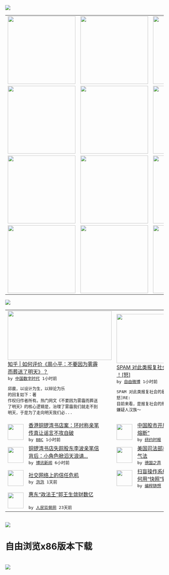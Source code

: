 

<a href="https://github.com/greatfire/z/raw/master/FreeBrowser.apk"><img src="https://raw.githubusercontent.com/greatfire/wiki/master/x/header.png" /></a><table><tr><td width="262" align="center" valign="center"><a href="https://github.com/greatfire/wiki/wiki/nyt" title="纽约时报中文网 国际纵览"><img src="https://raw.githubusercontent.com/greatfire/wiki/master/x/nyt_flag.png" width="215"/></a></td><td width="262" align="center" valign="center"><a href="https://github.com/greatfire/wiki/wiki/dw" title=""><img src="https://raw.githubusercontent.com/greatfire/wiki/master/x/dw_flag.png" width="215"/></a></td><td width="262" align="center" valign="center"><a href="https://github.com/greatfire/wiki/wiki/rmjd" title=""><img src="https://raw.githubusercontent.com/greatfire/wiki/master/x/rmjd_flag.png" width="215"/></a></td></tr><tr><td width="262" align="center" valign="center"><a href="https://github.com/paopaonetizen/website" title="泡泡 - 未经审查的互联网信息"><img src="https://raw.githubusercontent.com/greatfire/wiki/master/x/pp_flag.png" width="215"/></a></td><td width="262" align="center" valign="center"><a href="https://github.com/getlantern/mirror" title="以及自由微博和GreatFire.org官方中文论坛"><img src="https://raw.githubusercontent.com/greatfire/wiki/master/x/lantern_flag.png" width="215"/></a></td><td width="262" align="center" valign="center"><a href="https://github.com/cdtmirrors/m/" title=""><img src="https://raw.githubusercontent.com/greatfire/wiki/master/x/cdt_flag.png" width="215"/></a></td></tr><tr><td width="262" align="center" valign="center"><a href="https://github.com/program-think/blog" title="编程随想的博客"><img src="https://raw.githubusercontent.com/greatfire/wiki/master/x/pt_flag.png" width="215"/></a></td><td width="262" align="center" valign="center"><a href="https://github.com/greatfire/wiki/wiki/bbc" title=""><img src="https://raw.githubusercontent.com/greatfire/wiki/master/x/bbc_flag.png" width="215"/></a></td><td width="262" align="center" valign="center"><a href="https://github.com/freeweibo/s" title="自由微博 - 匿名和不受屏蔽的新浪微博搜索"><img src="https://raw.githubusercontent.com/greatfire/wiki/master/x/fw_flag.png" width="215"/></a></td></tr><tr><td width="262" align="center" valign="center"><a href="https://github.com/greatfire/wiki/wiki/google" title=""><img src="https://raw.githubusercontent.com/greatfire/wiki/master/x/google_flag.png" width="215"/></a></td><td width="262" align="center" valign="center"><a href="https://github.com/bxnews/boxun" title=""><img src="https://raw.githubusercontent.com/greatfire/wiki/master/x/bx_flag.png" width="215"/></a></td><td width="262" align="center" valign="center"><a href="https://github.com/greatfire/wiki/wiki/open-source" title="欢迎访问GreatFire.org开发者项目网站"><img src="https://raw.githubusercontent.com/greatfire/wiki/master/x/open-source_flag.png" width="215"/></a></td></tr></table><img src="https://raw.githubusercontent.com/greatfire/wiki/master/x/newsfeed text.png" /><table cols="4"><tr><td colspan="2" width="380"><a href="http://feedproxy.google.com/~r/chinadigitaltimes/IyPt/~3/0enMyOUfRLA/"><img src="http://chinadigitaltimes.net/chinese/files/2016/01/38b0703953e647c5ebdb45dd0e82b230_b.jpg" width="330" height="156"/></a></br><a href="http://feedproxy.google.com/~r/chinadigitaltimes/IyPt/~3/0enMyOUfRLA/">知乎 | 如何评价《周小平：不要因为雾霾<br/>而葬送了明天》？</a></br><kbd> by <a href="http://chinadigitaltimes.net/chinese/">中国数字时代</a> 1小时前 </kbd></br><pre>邱晨，以设计为生，以辩论为乐 的回复如下：著<br/>作权归作者所有。热门网文《不要因为雾霾而葬送<br/>了明天》的核心逻辑是，治理了雾霾我们就走不到<br/>明天，于是为了走向明天我们必...</pre></td><td colspan="2" width="380"><a href="https://freeweibo.com/weibo/3927914167105097"><img src="http://ww2.sinaimg.cn/large/c0bf0696jw1ezoj0h3bwaj20qo0zkjvv.jpg" width="330" height="156"/></a></br><a href="https://freeweibo.com/weibo/3927914167105097">SPAM 对此类报复社会的暴徒，决不同情<br/>！[怒]</a></br><kbd> by <a href="https://freeweibo.com/">自由微博</a> 1小时前 </kbd></br><pre>SPAM 对此类报复社会的暴徒，决不同情！[<br/>怒]RE: 目前来看，是报复社会的刑事案件，<br/>嫌疑人汉族～</pre></td></tr><tr><td><img src="http://a.files.bbci.co.uk/worldservice/live/assets/images/2016/01/03/160103105536_cn_hongkong_causeway_bay_book_01_144x81_bbcchinese_nocredit.jpg" width="50" height="50"/></td><td width="280"><a href="http://www.bbc.com/zhongwen/simp/china/2016/01/160105_hongkong_bookstore_row">香港铜锣湾书店案：环时称亲笔<br/>传真让谣言不攻自破</a></br><kbd> by <a href="http://www.bbc.co.uk/zhongwen/simp">BBC</a> 1小时前 </kbd></td><td><img src="http://static01.nyt.com/images/2016/01/05/world/05markets/05markets-articleLarge.jpg" width="50" height="50"/></td><td width="280"><a href="https://d3qlz4p8smvoli.cloudfront.net/business/20160105/c05markets/">中国股市开局不利，首次触发“<br/>熔断”</a></br><kbd> by <a href="http://m.cn.nytimes.com/">纽约时报</a> 1小时前 </kbd></td></tr><tr><td><img src="https://raw.githubusercontent.com/greatfire/wiki/master/x/bx_logo.png" width="50" height="50"/></td><td width="280"><a href="http://www.boxun.com/news/gb/taiwan/2016/01/201601050918.shtml">铜锣湾书店失踪股东李波亲笔信<br/>背后：小角色掀滔天浪请...</a></br><kbd> by <a href="http://www.boxun.com">博讯新闻</a> 6小时前 </kbd></td><td><img src="http://www.dw.com/image/0,,18825476_302,00.jpg" width="50" height="50"/></td><td width="280"><a href="http://dw.com/p/1HXvh?maca=chi-GK-text-greatfire-all-chinese-15625-xml-mrss">美国司法部状告大众违反清洁空<br/>气法</a></br><kbd> by <a href="http://dw.de">德国之声</a> 10小时前 </kbd></td></tr><tr><td><img src="https://raw.githubusercontent.com/greatfire/wiki/master/x/pp_logo.png" width="50" height="50"/></td><td width="280"><a href="https://pao-pao.net/article/655">社交网络上的信任危机</a></br><kbd> by <a href="https://pao-pao.net">泡泡</a> 1天前 </kbd></td><td><img src="http://lh4.googleusercontent.com/Uh2a4j8Qpt7M7Ghh3Sc5--4uug3ax5C9y9IkNfPp676ylq-PrzKqsjnEMZQJLgJWI6RmVKlscB923dou0EoXbXGBF-Y5s1toY1X7r8nAcA7fvml4r6B9S78YloA" width="50" height="50"/></td><td width="280"><a href="http://feedproxy.google.com/~r/programthink/~3/7yMP5T5J3II/system-vm-7.html">扫盲操作系统虚拟机[7]：如<br/>何用“快照”辅助安全加...</a></br><kbd> by <a href="http://program-think.blogspot.com">编程随想</a> 9天前 </kbd></td></tr><tr><td><img src="http://www.rmjdw.com/uploads/151213/3-151213135J1423.jpg" width="50" height="50"/></td><td width="280"><a href="http://www.rmjdw.com//tebiebaodao/20151213/15247.html">惠东“政法王”郭王生敛财数亿<br/> </a></br><kbd> by <a href="http://www.rmjdw.com/">人民监督网</a> 23天前 </kbd></td></table></br><a href="https://github.com/greatfire/z/raw/master/FreeBrowser.apk"><img src="https://raw.githubusercontent.com/greatfire/wiki/master/x/download app.png" /></a><h1>自由浏览x86版本下载<h1><a href="https://github.com/greatfire/z/raw/master/FreeBrowser-x86.apk"><img src="https://raw.githubusercontent.com/greatfire/images/master/fb86.qr.png" /></a>